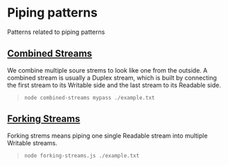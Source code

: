 # Piping patterns
Patterns related to piping patterns

## [Combined Streams](./combined-streams.js)
We combine multiple soure strems to look like one from the outside.
A combined stream is usually a Duplex stream, which is built by connecting the first stream to its Writable side and the last stream to its Readable side.

>`node combined-streams mypass ./example.txt`


## [Forking Streams](./forking-streams.js)
Forking strems means piping one single Readable stream into multiple Writable streams.

>`node forking-streams.js ./example.txt`